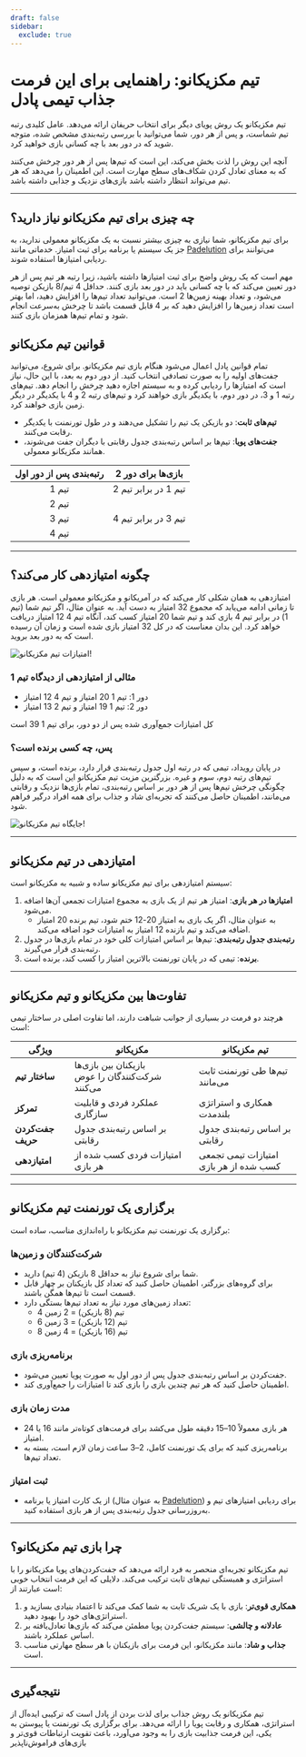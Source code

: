 ```yaml
---
draft: false
sidebar:
  exclude: true
---
```

# تیم مکزیکانو: راهنمایی برای این فرمت جذاب تیمی پادل

تیم مکزیکانو یک روش پویای دیگر برای انتخاب حریفان ارائه می‌دهد. عامل کلیدی رتبه تیم شماست، و پس از هر دور، شما می‌توانید با بررسی رتبه‌بندی مشخص شده، متوجه شوید که در دور بعد با چه کسانی بازی خواهید کرد.

آنچه این روش را لذت بخش می‌کند، این است که تیم‌ها پس از هر دور چرخش می‌کنند که به معنای تعادل کردن شکاف‌های سطح مهارت است. این اطمینان را می‌دهد که هر تیم می‌تواند انتظار داشته باشد بازی‌های نزدیک و جذابی داشته باشد.

---

## چه چیزی برای تیم مکزیکانو نیاز دارید؟

برای تیم مکزیکانو، شما نیازی به چیزی بیشتر نسبت به یک مکزیکانو معمولی ندارید، به جز یک سیستم یا برنامه برای ثبت امتیاز. خدماتی مانند [Padelution](https://www.padelution.com/americano) می‌توانند برای ردیابی امتیازها استفاده شوند.

مهم است که یک روش واضح برای ثبت امتیازها داشته باشید، زیرا رتبه هر تیم پس از هر دور تعیین می‌کند که با چه کسانی باید در دور بعد بازی کنند. حداقل 4 تیم/8 بازیکن توصیه می‌شود، و تعداد بهینه زمین‌ها 2 است. می‌توانید تعداد تیم‌ها را افزایش دهید، اما بهتر است تعداد زمین‌ها را افزایش دهید که بر 4 قابل قسمت باشد تا چرخش به‌سرعت انجام شود و تمام تیم‌ها همزمان بازی کنند.


## قوانین تیم مکزیکانو

تمام قوانین پادل اعمال می‌شود هنگام بازی تیم مکزیکانو. برای شروع، می‌توانید جفت‌های اولیه را به صورت تصادفی انتخاب کنید. از دور دوم به بعد، با این حال، نیاز است که امتیازها را ردیابی کرده و به سیستم اجازه دهید چرخش را انجام دهد. تیم‌های رتبه 1 و 3، در دور دوم، با یکدیگر بازی خواهند کرد و تیم‌های رتبه 2 و 4 با یکدیگر در دیگر زمین بازی خواهند کرد.

- **تیم‌های ثابت**: دو بازیکن یک تیم را تشکیل می‌دهند و در طول تورنمنت با یکدیگر رقابت می‌کنند.
- **جفت‌های پویا**: تیم‌ها بر اساس رتبه‌بندی جدول رقابتی با دیگران جفت می‌شوند، همانند مکزیکانو معمولی.

| رتبه‌بندی پس از دور اول | بازی‌ها برای دور 2 |
|:---------------------------:|:---------------------:|
|            تیم 1           |   تیم 1 در برابر تیم 2   |
|            تیم 2           |                       |
|            تیم 3           |   تیم 3 در برابر تیم 4   |
|            تیم 4           |                       |
---

## چگونه امتیازدهی کار می‌کند؟

امتیازدهی به همان شکلی کار می‌کند که در آمریکانو و مکزیکانو معمولی است. هر بازی تا زمانی ادامه می‌یابد که مجموع 32 امتیاز به دست آید. به عنوان مثال، اگر تیم شما (تیم 1) در برابر تیم 4 بازی کند و تیم شما 20 امتیاز کسب کند، آنگاه تیم 4 12 امتیاز دریافت خواهد کرد. این بدان معناست که در کل 32 امتیاز بازی شده است و زمان آن رسیده است که به دور بعد بروید.

![امتیازات تیم مکزیکانو!](/fa/images/team-mexicano-scores.png "امتیازات تیم مکزیکانو!")

### مثالی از امتیازدهی از دیدگاه تیم 1
- دور 1: تیم 1 20 امتیاز و تیم 4 12 امتیاز
- دور 2: تیم 1 19 امتیاز و تیم 2 13 امتیاز

کل امتیازات جمع‌آوری شده پس از دو دور، برای تیم 1 39 است


### پس، چه کسی برنده است؟
در پایان رویداد، تیمی که در رتبه اول جدول رتبه‌بندی قرار دارد، برنده است، و سپس تیم‌های رتبه دوم، سوم و غیره. بزرگترین مزیت تیم مکزیکانو این است که به دلیل چگونگی چرخش تیم‌ها پس از هر دور بر اساس رتبه‌بندی، تمام بازی‌ها نزدیک و رقابتی می‌مانند، اطمینان حاصل می‌کنند که تجربه‌ای شاد و جذاب برای همه افراد درگیر فراهم شود.

![جایگاه تیم مکزیکانو!](/fa/images/team-mexicano-standing.png "جایگاه تیم مکزیکانو")

---

## امتیازدهی در تیم مکزیکانو

سیستم امتیازدهی برای تیم مکزیکانو ساده و شبیه به مکزیکانو است:

1. **امتیازها در هر بازی**: امتیاز هر تیم از یک بازی به مجموع امتیازات تجمعی آن‌ها اضافه می‌شود.
   - به عنوان مثال، اگر یک بازی به امتیاز 20-12 ختم شود، تیم برنده 20 امتیاز اضافه می‌کند و تیم بازنده 12 امتیاز به امتیازات خود اضافه می‌کند.
2. **رتبه‌بندی جدول رتبه‌بندی**: تیم‌ها بر اساس امتیازات کلی خود در تمام بازی‌ها در جدول رتبه‌بندی قرار می‌گیرند.
3. **برنده**: تیمی که در پایان تورنمنت بالاترین امتیاز را کسب کند، برنده است.

---

## تفاوت‌ها بین مکزیکانو و تیم مکزیکانو

هرچند دو فرمت در بسیاری از جوانب شباهت دارند، اما تفاوت اصلی در ساختار تیمی است:

| **ویژگی**            | **مکزیکانو**                                     | **تیم مکزیکانو**                                  |
|-------------------------|-------------------------------------------------|---------------------------------------------------|
| **ساختار تیم**      | بازیکنان بین بازی‌ها شرکت‌کنندگان را عوض می‌کنند         | تیم‌ها طی تورنمنت ثابت می‌مانند      |
| **تمرکز**               | عملکرد فردی و قابلیت سازگاری         | همکاری و استراتژی بلندمدت                   |
| **جفت‌کردن حریف**    | بر اساس رتبه‌بندی جدول رقابتی                  | بر اساس رتبه‌بندی جدول رقابتی                    |
| **امتیازدهی**             | امتیازات فردی کسب شده از هر بازی        | امتیازات تیمی تجمعی کسب شده از هر بازی     |

---

## برگزاری یک تورنمنت تیم مکزیکانو

برگزاری یک تورنمنت تیم مکزیکانو با راه‌اندازی مناسب، ساده است:

### شرکت‌کنندگان و زمین‌ها
- شما برای شروع نیاز به حداقل 8 بازیکن (4 تیم) دارید.
- برای گروه‌های بزرگتر، اطمینان حاصل کنید که تعداد کل بازیکنان بر چهار قابل قسمت است تا تیم‌ها همگن باشند.
- تعداد زمین‌های مورد نیاز به تعداد تیم‌ها بستگی دارد:
  - 4 تیم (8 بازیکن) = 2 زمین
  - 6 تیم (12 بازیکن) = 3 زمین
  - 8 تیم (16 بازیکن) = 4 زمین

### برنامه‌ریزی بازی
- جفت‌کردن بر اساس رتبه‌بندی جدول پس از دور اول به صورت پویا تعیین می‌شود.
- اطمینان حاصل کنید که هر تیم چندین بازی را بازی کند تا امتیازات را جمع‌آوری کند.

### مدت زمان بازی
- هر بازی معمولاً 10–15 دقیقه طول می‌کشد برای فرمت‌های کوتاه‌تر مانند 16 یا 24 امتیاز.
- برنامه‌ریزی کنید که برای یک تورنمنت کامل، 2–3 ساعت زمان لازم است، بسته به تعداد تیم‌ها.

### ثبت امتیاز
- از یک کارت امتیاز یا برنامه (به عنوان مثال [Padelution](https://www.padelution.com/americano)) برای ردیابی امتیازهای تیم و به‌روزرسانی جدول رتبه‌بندی پس از هر بازی استفاده کنید.

---

## چرا بازی تیم مکزیکانو؟

تیم مکزیکانو تجربه‌ای منحصر به فرد ارائه می‌دهد که جفت‌کردن‌های پویا مکزیکانو را با استراتژی و همبستگی تیم‌های ثابت ترکیب می‌کند. دلایلی که این فرمت انتخاب خوبی است عبارتند از:

1. **همکاری قوی‌تر**: بازی با یک شریک ثابت به شما کمک می‌کند تا اعتماد بنیادی بسازید و استراتژی‌های خود را بهبود دهید.
2. **عادلانه و چالشی**: سیستم جفت‌کردن پویا مطمئن می‌کند که بازی‌ها تعادل‌یافته بر اساس عملکرد باشند.
3. **جذاب و شاد**: مانند مکزیکانو، این فرمت برای بازیکنان با هر سطح مهارتی مناسب است.

---

## نتیجه‌گیری

تیم مکزیکانو یک روش جذاب برای لذت بردن از پادل است که ترکیبی ایده‌آل از استراتژی، همکاری و رقابت پویا را ارائه می‌دهد. برای برگزاری یک تورنمنت یا پیوستن به یکی، این فرمت جذابیت بازی را به وجود می‌آورد، باعث تقویت ارتباطات قوی‌تر و بازی‌های فراموش‌ناپذیر
